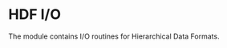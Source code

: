 HDF I/O
============================================================

The module contains I/O routines for Hierarchical Data Formats.
